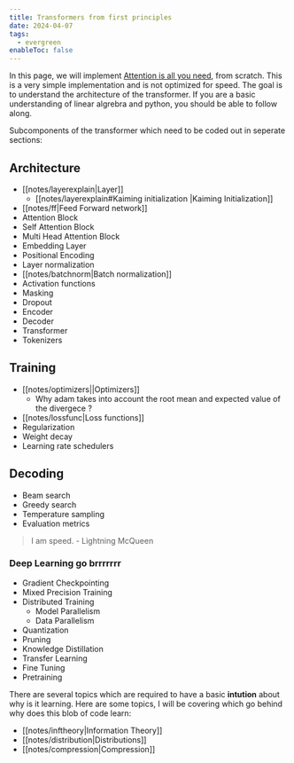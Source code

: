 ```yaml
---
title: Transformers from first principles
date: 2024-04-07
tags:
  - evergreen
enableToc: false
---
```


In this page, we will implement [Attention is all you need](https://arxiv.org/pdf/1706.03762.pdf), from scratch. This is a very simple implementation and is not optimized for speed. The goal is to understand the architecture of the transformer. If you are a basic understanding of linear algrebra and python, you should be able to follow along.

Subcomponents of the transformer which need to be coded out in seperate sections:

## Architecture
* [[notes/layerexplain|Layer]]
    * [[notes/layerexplain#Kaiming initialization |Kaiming Initialization]]
* [[notes/ff|Feed Forward network]]
* Attention Block
* Self Attention Block
* Multi Head Attention Block
* Embedding Layer
* Positional Encoding
* Layer normalization
* [[notes/batchnorm|Batch normalization]]
* Activation functions
* Masking
* Dropout
* Encoder
* Decoder
* Transformer
* Tokenizers

## Training
* [[notes/optimizers||Optimizers]]
  - Why adam takes into account the root mean and expected value of the divergece ? 
* [[notes/lossfunc|Loss functions]]
* Regularization
* Weight decay
* Learning rate schedulers

## Decoding
* Beam search
* Greedy search
* Temperature sampling
* Evaluation metrics

>  I am speed. - Lightning McQueen

### Deep Learning go brrrrrrr
* Gradient Checkpointing
* Mixed Precision Training
* Distributed Training
    * Model Parallelism
    * Data Parallelism
* Quantization
* Pruning
* Knowledge Distillation
* Transfer Learning
* Fine Tuning
* Pretraining

There are several topics which are required to have a basic **intution** about why is it learning. Here are some topics, I will be covering which go behind why does this blob of code learn:

* [[notes/inftheory|Information Theory]]
* [[notes/distribution|Distributions]]
* [[notes/compression|Compression]]